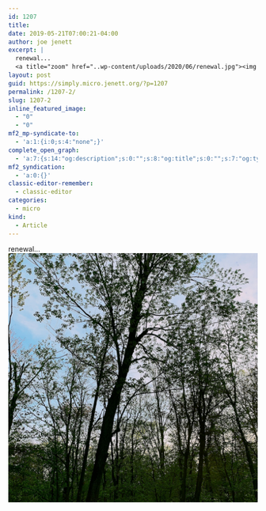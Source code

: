 ```yaml
---
id: 1207
title: 
date: 2019-05-21T07:00:21-04:00
author: joe jenett
excerpt: |
  renewal...
  <a title="zoom" href="..wp-content/uploads/2020/06/renewal.jpg"><img class="alignnone size-full wp-image-1206" src="../wp-content/uploads/2020/06/renewal.jpg" alt="renewal" width="1024" height="1024" /></a>
layout: post
guid: https://simply.micro.jenett.org/?p=1207
permalink: /1207-2/
slug: 1207-2
inline_featured_image:
  - "0"
  - "0"
mf2_mp-syndicate-to:
  - 'a:1:{i:0;s:4:"none";}'
complete_open_graph:
  - 'a:7:{s:14:"og:description";s:0:"";s:8:"og:title";s:0:"";s:7:"og:type";s:0:"";s:12:"twitter:card";s:7:"summary";s:15:"twitter:creator";s:0:"";s:19:"twitter:description";s:0:"";s:8:"og:image";s:0:"";}'
mf2_syndication:
  - 'a:0:{}'
classic-editor-remember:
  - classic-editor
categories:
  - micro
kind:
  - Article
---
```




renewal...  
[<img loading="lazy" class="alignnone size-full wp-image-1206" src="../wp-content/uploads/2020/06/renewal.jpg" alt="renewal" />](..wp-content/uploads/2020/06/renewal.jpg "zoom")
